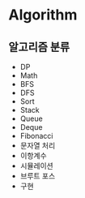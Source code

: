 # Algorithm



## 알고리즘 분류

* DP
* Math
* BFS
* DFS
* Sort
* Stack
* Queue
* Deque
* Fibonacci
* 문자열 처리
* 이항계수
* 시뮬레이션
* 브루트 포스
* 구현